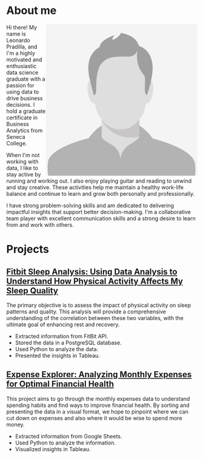 # About me

<img align="right" src="https://github.com/LeoPradilla/Portfolio/blob/main/images/male-placeholder-image.jpeg" alt="Profile Picture" width="400" height="400">

Hi there! My name is Leonardo Pradilla, and I'm a highly motivated and enthusiastic data science graduate with a passion for using data to drive business decisions. I hold a graduate certificate in Business Analytics from Seneca College.

When I'm not working with data, I like to stay active by running and working out. I also enjoy playing guitar and reading to unwind and stay creative. These activities help me maintain a healthy work-life balance and continue to learn and grow both personally and professionally. 

I have strong problem-solving skills and am dedicated to delivering impactful insights that support better decision-making. I'm a collaborative team player with excellent communication skills and a strong desire to learn from and work with others.

# Projects

## [Fitbit Sleep Analysis: Using Data Analysis to Understand How Physical Activity Affects My Sleep Quality](https://leopradilla.github.io/FitSleep/)
The primary objective is to assess the impact of physical activity on sleep patterns and quality. This analysis will provide a comprehensive understanding of the correlation between these two variables, with the ultimate goal of enhancing rest and recovery.

* Extracted information from FitBit API.
* Stored the data in a PostgreSQL database.
* Used Python to analyze the data.
* Presented the insights in Tableau.

## [Expense Explorer: Analyzing Monthly Expenses for Optimal Financial Health](https://leopradilla.github.io/ExpenseExplorer/)
This project aims to go through the monthly expenses data to understand spending habits and find ways to improve financial health. By sorting and presenting the data in a visual format, we hope to pinpoint where we can cut down on expenses and also where it would be wise to spend more money.
* Extracted information from Google Sheets.
* Used Python to analyze the information.
* Visualized insights in Tableau.
